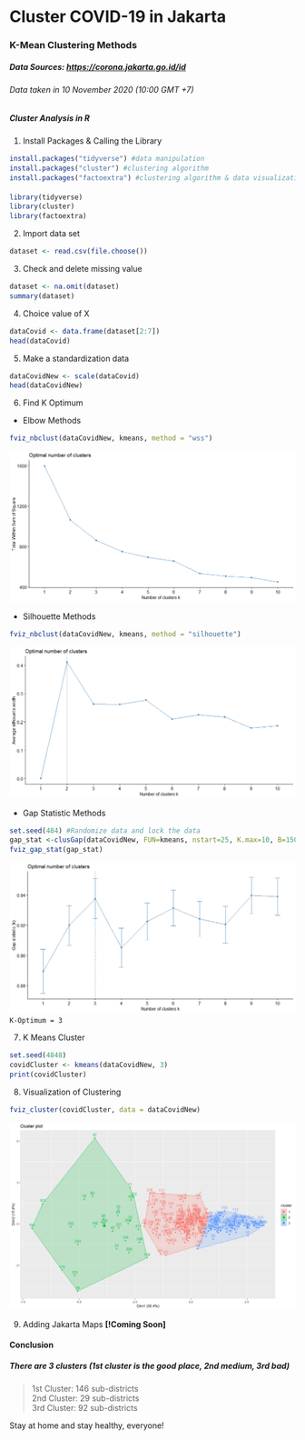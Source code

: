 # Cluster COVID-19 in Jakarta
### K-Mean Clustering Methods
##### Data Sources: https://corona.jakarta.go.id/id 
###### Data taken in 10 November 2020 (10:00 GMT +7)

##### Cluster Analysis in R
1. Install Packages & Calling the Library
```R
install.packages("tidyverse") #data manipulation
install.packages("cluster") #clustering algorithm
install.packages("factoextra") #clustering algorithm & data visualization

library(tidyverse)
library(cluster)
library(factoextra)
```

2. Import data set
```R
dataset <- read.csv(file.choose())
```

3. Check and delete missing value
```R
dataset <- na.omit(dataset)
summary(dataset) 
```

4. Choice value of X
```R
dataCovid <- data.frame(dataset[2:7])
head(dataCovid)
```

5. Make a standardization data
```R
dataCovidNew <- scale(dataCovid)
head(dataCovidNew)
```

6. Find K Optimum
* Elbow Methods
```R
fviz_nbclust(dataCovidNew, kmeans, method = "wss")
```
![WSS](img/wss.png)
* Silhouette Methods
```R
fviz_nbclust(dataCovidNew, kmeans, method = "silhouette")
```
![Silhouette](img/silhouette.png)
* Gap Statistic Methods
```R
set.seed(484) #Randomize data and lock the data
gap_stat <-clusGap(dataCovidNew, FUN=kmeans, nstart=25, K.max=10, B=150)
fviz_gap_stat(gap_stat)
```
![Gapstat](img/gapstat.png)
\
`K-Optimum = 3`

7. K Means Cluster
```R
set.seed(4848)
covidCluster <- kmeans(dataCovidNew, 3)
print(covidCluster)
```

8. Visualization of Clustering
```R
fviz_cluster(covidCluster, data = dataCovidNew)
```
![clustering](img/clustering.png)

9. Adding Jakarta Maps **[!Coming Soon]**

#### Conclusion
##### There are 3 clusters (1st cluster is the good place, 2nd medium, 3rd bad)
> 1st Cluster: 146 sub-districts \
> 2nd Cluster: 29 sub-districts \
> 3rd Cluster: 92 sub-districts 

Stay at home and stay healthy, everyone!